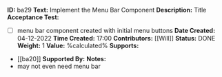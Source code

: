 **ID:** ba29
**Text:** Implement the Menu Bar Component
**Description:** Title
**Acceptance Test:**
- [ ] menu bar component created with initial menu buttons
**Date Created:** 04-12-2022
**Time Created:** 17:00
**Contributors:** [[Will]]
**Status:** DONE
**Weight:** 1
**Value:** %calculated%
**Supports:**
- [[ba20]]
**Supported By:**
**Notes:**
- may not even need menu bar